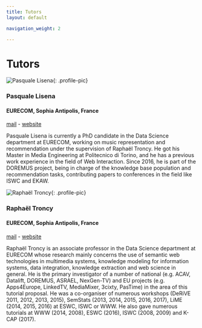 ```yaml
---
title: Tutors
layout: default

navigation_weight: 2

---
```


# Tutors

<section markdown="1">

![Pasquale Lisena](https://pbs.twimg.com/profile_images/906946245637414913/AF_Uc6Tc_400x400.jpg){: .profile-pic}
### Pasquale Lisena
#### EURECOM, Sophia Antipolis, France
[mail](mailto:pasquale.lisena@eurecom.fr) - [website](http://pasqlisena.github.io/)

<p class="textblock" markdown="1">

Pasquale Lisena is currently a PhD candidate in the Data Science department at EURECOM, working on music representation and recommendation under the supervision of Raphaël Troncy. He got his Master in Media Engineering at Politecnico di Torino, and he has a previous work experience in the field of Web Interaction. Since 2016, he is part of the DOREMUS project, being in charge of the knowledge base population and recommendation tasks, contributing papers to conferences in the field like ISWC and EKAW.
</p>

</section>

<section markdown="1">

![Raphaël Troncy](https://pbs.twimg.com/profile_images/458965276285878272/SZ7b6HyG_400x400.jpeg){: .profile-pic}
### Raphaël Troncy
#### EURECOM, Sophia Antipolis, France
[mail](mailto:raphael.troncy@eurecom.fr) - [website](http://www.eurecom.fr/~troncy/)

<p class="textblock" markdown="1">

Raphaël Troncy is an associate professor in the Data Science department at EURECOM whose research mainly concerns the use of semantic web technologies in multimedia systems, knowledge modeling for information systems, data integration, knowledge extraction and web science in general. He is the primary investigator of a number of national (e.g. ACAV, Datalift, DOREMUS, ASRAEL, NexGen-TV) and EU projects (e.g. Apps4Europe, LinkedTV, MediaMixer, 3cixty, PasTime) in the area of this tutorial proposal. He was a co-organiser of numerous workshops (DeRiVE 2011, 2012, 2013, 2015), SemStats (2013, 2014, 2015, 2016, 2017), LiME (2014, 2015, 2016) at ESWC, ISWC or WWW. He also gave numerous tutorials at WWW (2014, 2008), ESWC (2016), ISWC (2008, 2009) and K-CAP (2017).

</p>

</section>

